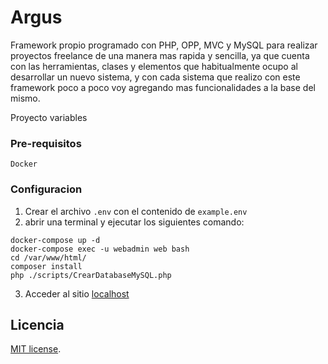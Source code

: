 # Argus
Framework propio programado con PHP, OPP, MVC y MySQL para realizar proyectos freelance de una manera mas rapida y sencilla, ya que cuenta con las herramientas, clases y elementos que habitualmente ocupo al desarrollar un nuevo sistema, y con cada sistema que realizo con este framework poco a poco voy agregando mas funcionalidades a la base del mismo.

Proyecto variables

### Pre-requisitos 
`Docker`

### Configuracion 


1. Crear el archivo `.env` con el contenido de `example.env`
2. abrir una terminal y ejecutar los siguientes comando:
```
docker-compose up -d
docker-compose exec -u webadmin web bash
cd /var/www/html/
composer install
php ./scripts/CrearDatabaseMySQL.php
```
3.  Acceder al sitio [localhost](http://localhost/ "localhost")

## Licencia
[MIT license](https://opensource.org/licenses/MIT).